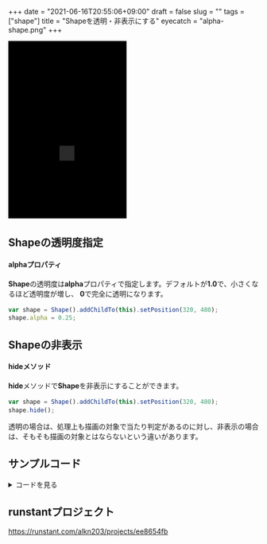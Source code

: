 +++
date = "2021-06-16T20:55:06+09:00"
draft = false
slug = ""
tags = ["shape"]
title = "Shapeを透明・非表示にする"
eyecatch = "alpha-shape.png"
+++

![alpha-shape](alpha-shape.png)

## Shapeの透明度指定
#### alphaプロパティ
**Shape**の透明度は**alpha**プロパティで指定します。デフォルトが**1.0**で、小さくなるほど透明度が増し、 **0**で完全に透明になります。

```js
var shape = Shape().addChildTo(this).setPosition(320, 480);
shape.alpha = 0.25;
```

## Shapeの非表示
#### hideメソッド
**hide**メソッドで**Shape**を非表示にすることができます。

```js
var shape = Shape().addChildTo(this).setPosition(320, 480);
shape.hide();
```

透明の場合は、処理上も描画の対象で当たり判定があるのに対し、非表示の場合は、そもそも描画の対象とはならないという違いがあります。

## サンプルコード
<details>
<summary>コードを見る</summary>

```js
// グローバルに展開
phina.globalize();
/*
 * メインシーン
 */
phina.define("MainScene", {
  // 継承
  superClass: 'DisplayScene',
  // 初期化
  init: function() {
    // 親クラス初期化
    this.superInit();
    // 背景色
    this.backgroundColor = 'black';
    // 透明度
    var shape3 = Shape().addChildTo(this).setPosition(320, 600);
    shape3.alpha = 0.25;
    // 非表示
    var shape4 = Shape().addChildTo(this).setPosition(320, 800);
    shape4.hide();
  },
});
/*
 * メイン処理
 */
phina.main(function() {
  // アプリケーションを生成
  var app = GameApp({
    // MainScene から開始
    startLabel: 'main',
  });
  // fps表示
  //app.enableStats();
  // 実行
  app.run();
});
```

</details>

## runstantプロジェクト
https://runstant.com/alkn203/projects/ee8654fb